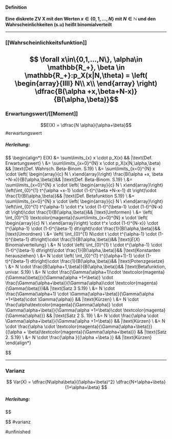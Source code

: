 #### Definition
**Eine diskrete ZV X mit den Werten $x\in \{ 0,1,...,N\}$ mit $N \in \mathbb{N}$ und den Wahrscheinlichkeiten (s.u) heißt binomialverteilt**

----------------------- 

### [[Wahrscheinlichkeitsfunktion]]

$$ \forall x\in\{0,1,...,N\}, \alpha\in \mathbb{R_+}, \beta \in \mathbb{R_+}:p_X(x|N,\theta) = \left( \begin{array}{llll}
N\\
x\\ 
\end{array} \right) \dfrac{B(\alpha +x,\beta+N-x)}{B(\alpha,\beta)}$$
----------------
### Erwartungswert/[[Moment]]

$$E(X) = \dfrac{N \alpha}{\alpha+\beta}$$ #erwartungswert

##### Herleitung:
$$
\begin{align*}
    E(X) &= \sum\limits_{x} x \cdot p_X(x) && |\text{Def. Erwartungswert} \\
         &= \sum\limits_{x=0}^{N} x \cdot p_X(x|N,\alpha,\beta) && |\text{Def. Wahrsch. Beta-Binom. S.19} \\
         &= \sum\limits_{x=0}^{N} x \cdot \left( \begin{array}{c} N \\ x\end{array}\right) \frac{B(\alpha +x, \beta +N-x)}{B(\alpha,\beta)}&& |\text{Def. Beta-Binom. S.19} \\
         &= \sum\limits_{x=0}^{N} x \cdot \left( \begin{array}{c} N \\ x\end{array}\right) \left(\int_{0}^{1} t^{\alpha +x-1} \cdot (1-t)^{\beta +N-x-1} dt \right)\cdot \frac{1}{B(\alpha,\beta)}&& |\text{Def. Betafunktion S.19} \\
         &= \sum\limits_{x=0}^{N} x \cdot \left( \begin{array}{c} N \\ x\end{array}\right) \left(\int_{0}^{1} t^{\alpha-1} \cdot t^x \cdot (1-t)^{\beta-1} \cdot (1-t)^{N-x} dt \right)\cdot \frac{1}{B(\alpha,\beta)}&& |\text{Umformen} \\
         &= \left( \int_{0}^{1} \textcolor{magenta}{\sum\limits_{x=0}^{N} x \cdot \left( \begin{array}{c} N \\ x\end{array}\right) \cdot t^x \cdot (1-t)^{N-x}} \cdot t^{\alpha-1} \cdot (1-t)^{\beta-1} dt\right)\cdot \frac{1}{B(\alpha,\beta)}&& |\text{Umordnen} \\
         &= \left( \int_{0}^{1} N\cdot t \cdot t^{\alpha-1} \cdot (1-t)^{\beta-1} dt\right)\cdot \frac{1}{B(\alpha,\beta)}&& |\text{$E(X)$ Binomialverteilung} \\
         &= N \cdot \left( \int_{0}^{1} t \cdot t^{\alpha-1} \cdot (1-t)^{\beta-1} dt\right)\cdot \frac{1}{B(\alpha,\beta)}&& |\text{Konstanten herausziehen} \\
         &= N \cdot \left( \int_{0}^{1}  t^{(\alpha+1)-1} \cdot (1-t)^{\beta-1} dt\right)\cdot \frac{1}{B(\alpha,\beta)}&& |\text{Potenzgesetze} \\
         &= N \cdot \frac{B(\alpha+1,\beta)}{B(\alpha,\beta)}&& |\text{Betafunktion, univar. S.19} \\
         &= N \cdot \frac{\Gamma(\alpha+1)\cdot \textcolor{magenta}{\Gamma(\beta)}}{\Gamma(\alpha +1+\beta)} \cdot \frac{\Gamma(\alpha+\beta)}{\Gamma(\alpha)\cdot \textcolor{magenta}{\Gamma(\beta)}}&& |\text{Satz 3 S.19} \\
         &= N \cdot \frac{\Gamma(\alpha+1) \cdot \Gamma(\alpha+\beta)}{\Gamma(\alpha +1+\beta)\cdot \Gamma(\alpha)} && |\text{Kürzen} \\
         &= N \cdot \frac{\alpha\textcolor{magenta}{\Gamma(\alpha)} \cdot \Gamma(\alpha+\beta)}{\Gamma(\alpha +1+\beta)\cdot \textcolor{magenta}{\Gamma(\alpha)}} && |\text{Satz 2 S. 19} \\
         &= N \cdot \frac{\alpha \cdot \Gamma(\alpha+\beta)}{\Gamma(\alpha +1+\beta)} && |\text{Kürzen} \\
         &= N \cdot \frac{\alpha \cdot \textcolor{magenta}{\Gamma(\alpha+\beta)}}{(\alpha + \beta)\textcolor{magenta}{\Gamma(\alpha+\beta)}} && |\text{Satz 2. S.19}  \\
         &= N \cdot \frac{\alpha }{(\alpha +\beta )} && |\text{Kürzen} 
\end{align*}

$$

-------------
### Varianz
$$
Var(X) = \dfrac{N\alpha\beta}{(\alpha+\beta)^2} \dfrac{N+\alpha+\beta}{1+\alpha+\beta}
$$
##### Herleitung:
$$

$$
#varianz

#unfinished 